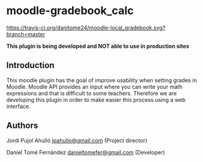 # moodle-gradebook_calc

https://travis-ci.org/danitome24/moodle-local_gradebook.svg?branch=master

**This plugin is being developed and NOT able to use in production sites**

## Introduction
This moodle plugin has the goal of improve usability when setting grades
in Moodle. Moodle API provides an input where you can write your math
expressions and that is difficult to some teachers. Therefore we are developing
this plugin in order to make easier this process using a web interface.


## Authors

Jordi Pujol Ahulló <jpahullo@gmail.com> (Project director)

Daniel Tomé Fernández <danieltomefer@gmail.com> (Developer)
